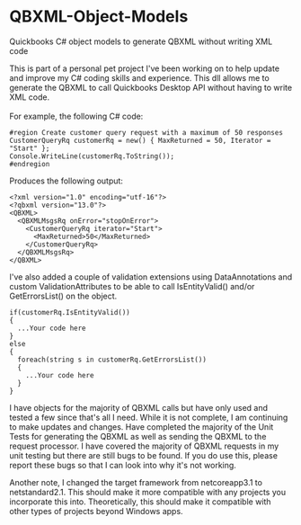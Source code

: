 # QBXML-Object-Models
Quickbooks C# object models to generate QBXML without writing XML code

This is part of a personal pet project I've been working on to help update and improve my C# coding skills and experience.  This dll allows me to generate the QBXML to call Quickbooks Desktop API without having to write XML code.
<br /><br/>
For example, the following C# code:
```
#region Create customer query request with a maximum of 50 responses
CustomerQueryRq customerRq = new() { MaxReturned = 50, Iterator = "Start" };
Console.WriteLine(customerRq.ToString());
#endregion
```
  
Produces the following output:
```
<?xml version="1.0" encoding="utf-16"?>
<?qbxml version="13.0"?>
<QBXML>
  <QBXMLMsgsRq onError="stopOnError">
    <CustomerQueryRq iterator="Start">
      <MaxReturned>50</MaxReturned>
    </CustomerQueryRq>
  </QBXMLMsgsRq>
</QBXML>
```

I've also added a couple of validation extensions using DataAnnotations and custom ValidationAttributes to be able to call IsEntityValid() and/or GetErrorsList() on the object.

``` 
if(customerRq.IsEntityValid())
{
  ...Your code here
}
else
{
  foreach(string s in customerRq.GetErrorsList())
  {
    ...Your code here
  }
}
```
I have objects for the majority of QBXML calls but have only used and tested a few since that's all I need.  While it is not complete, I am continuing to make updates and changes.  Have completed the majority of the Unit Tests for generating the QBXML as well as sending the QBXML to the request processor.  I have covered the majority of QBXML requests in my unit testing but there are still bugs to be found.  If you do use this, please report these bugs so that I can look into why it's not working.

Another note, I changed the target framework from netcoreapp3.1 to netstandard2.1. This should make it more compatible with any projects you incorporate this into.  Theoretically, this should make it compatible with other types of projects beyond Windows apps.
